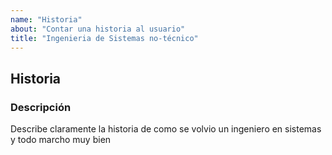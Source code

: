 ```yaml
---
name: "Historia"
about: "Contar una historia al usuario"
title: "Ingenieria de Sistemas no-técnico"
---
```

## Historia
### Descripción
Describe claramente la historia de como se volvio un ingeniero en sistemas
y todo marcho muy bien
